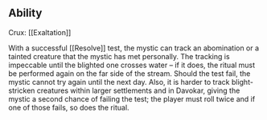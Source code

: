 ## Ability
Crux: [[Exaltation]]

With a successful [[Resolve]] test, the mystic can track an abomination or a tainted creature that the mystic has met personally. The tracking is impeccable until the blighted one crosses water – if it does, the ritual must be performed again on the far side of the stream. Should the test fail, the mystic cannot try again until the next day. Also, it is harder to track blight-stricken creatures within larger settlements and in Davokar, giving the mystic a second chance of failing the test; the player must roll twice and if one of those fails, so does the ritual.